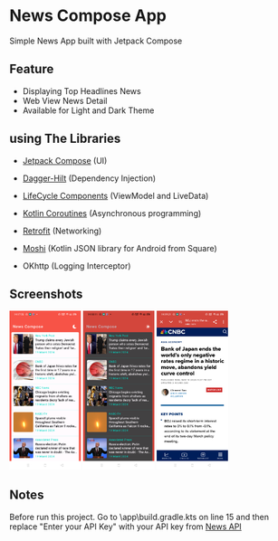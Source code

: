 # News Compose App
Simple News App built with Jetpack Compose

## Feature
- Displaying Top Headlines News
- Web View News Detail 
- Available for Light and Dark Theme


## using The Libraries
- [Jetpack Compose](https://developer.android.com/jetpack/compose) (UI)

- [Dagger-Hilt](https://dagger.dev/hilt/) (Dependency Injection)

- [LifeCycle Components](https://developer.android.com/topic/libraries/architecture/livedata) (ViewModel and LiveData)

- [Kotlin Coroutines](https://kotlinlang.org/docs/reference/coroutines-overview.html) (Asynchronous programming)

- [Retrofit](https://square.github.io/retrofit/) (Networking)

- [Moshi](https://github.com/square/moshi) (Kotlin JSON library for Android from Square)

- OKhttp (Logging Interceptor)


## Screenshots
<img src="https://github.com/Rizqanmr/news-compose/blob/master/screenshots/screenshot1.png" width="25%" alt="Screenshot1"></img>
<img src="https://github.com/Rizqanmr/news-compose/blob/master/screenshots/screenshot2.png" width="25%" alt="Screenshot2"></img>
<img src="https://github.com/Rizqanmr/news-compose/blob/master/screenshots/screenshot3.png" width="25%" alt="Screenshot3"></img>


## Notes
Before run this project. Go to \app\build.gradle.kts on line 15 and then replace "Enter your API Key" with your API key from [News API](https://newsapi.org/)